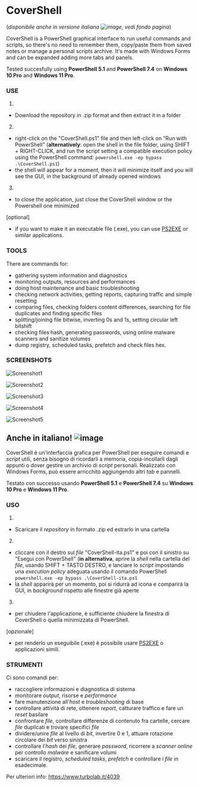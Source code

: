 # CoverShell
(*disponibile anche in versione italiana ![image](https://github.com/Zigul1/CoverShell/assets/157254375/019162ce-a988-4be8-9fbd-3c6dc37f9640), vedi fondo pagina*)

CoverShell is a PowerShell graphical interface to run useful commands and scripts, so there's no need to remember them, copy/paste them from saved notes or manage a personal scripts archive. It's made with Windows Forms and can be expanded adding more tabs and panels.

Tested succesfully using **PowerShell 5.1** and **PowerShell 7.4** on **Windows 10 Pro** and **Windows 11 Pro**.


### USE

1.
- Download the repository in .zip format and then extract it in a folder
2.
- right-click on the "CoverShell.ps1" file and then left-click on "Run with PowerShell" (**alternatively**: open the shell in the file folder, using SHIFT + RIGHT-CLICK, and run the script setting a compatible execution policy using the PowerShell command: `powershell.exe -ep bypass .\CoverShell.ps1`)
- the shell will appear for a moment, then it will minimize itself and you will see the GUI, in the background of already opened windows
3.
- to close the application, just close the CoverShell window or the Powershell one minimized

[optional]
- if you want to make it an executable file (.exe), you can use [PS2EXE](https://github.com/MScholtes/PS2EXE) or similar applications.



### TOOLS

There are commands for:
- gathering system information and diagnostics
- monitoring outputs, resources and performances
- doing host maintenance and basic troubleshooting
- checking network activities, getting reports, capturing traffic and simple resetting
- comparing files, checking folders content differences, searching for file duplicates and finding specific files
- splitting/joining file bitwise, inverting 0s and 1s, setting circular left bitshift
- checking files hash, generating passwords, using online malware scanners and sanitize volumes
- dump registry, scheduled tasks, prefetch and check files hex.



### SCREENSHOTS

![Screenshot1](https://github.com/Zigul1/CoverShell/assets/157254375/f23b3048-2bb4-4b2e-a392-a4d2d99a2ec4)

![Screenshot2](https://github.com/Zigul1/CoverShell/assets/157254375/f7e47b3f-b767-4c18-9107-9f514993f0a0)

![Screenshot3](https://github.com/Zigul1/CoverShell/assets/157254375/6e945749-c448-40d9-a87a-aeb245d8bc85)

![Screenshot4](https://github.com/Zigul1/CoverShell/assets/157254375/c37d6a48-cfd1-4876-9b0a-62846463e5c8)

![Screenshot5](https://github.com/Zigul1/CoverShell/assets/157254375/a9bde9c7-f8bd-4ff3-8ce5-e89a198d4ea7)


## Anche in italiano! ![image](https://github.com/Zigul1/CoverShell/assets/157254375/66240214-9ee5-4829-8bee-1fd0fe72cc70)


CoverShell è un'interfaccia grafica per PowerShell per eseguire comandi e *script* utili, senza bisogno di ricordarli a memoria, copia-incollarli dagli appunti o dover gestire un archivio di *script* personali. Realizzato con Windows Forms, può essere arricchito aggiungendo altri *tab* e pannelli.

Testato con successo usando **PowerShell 5.1** e **PowerShell 7.4** su **Windows 10 Pro** e **Windows 11 Pro**.


### USO

1.
- Scaricare il *repository* in formato .zip ed estrarlo in una cartella
2.
- cliccare con il destro sul *file* "CoverShell-ita.ps1" e poi con il sinistro su "Esegui con PowerShell" (**in alternativa**, aprire la *shell* nella cartella del *file*, usando SHIFT + TASTO DESTRO, e lanciare lo *script* impostando una *execution policy* adeguata usando il comando PowerShell `powershell.exe -ep bypass .\CoverShell-ita.ps1`
- la *shell* apparirà per un momento, poi si ridurrà ad icona e comparirà la GUI, in *background* rispetto alle finestre già aperte
3.
- per chiudere l'applicazione, è sufficiente chiudere la finestra di CoverShell o quella minimizzata di PowerShell.

[opzionale]
- per renderlo un eseguibile (.exe) è possibile usare [PS2EXE](https://github.com/MScholtes/PS2EXE) o applicazioni simili.


### STRUMENTI

Ci sono comandi per:
- raccogliere informazioni e diagnostica di sistema 
- monitorare *output*, risorse e *performance*
- fare manutenzione all'*host* e *troubleshooting* di base
- controllare attività di rete, ottenere *report*, catturare traffico e fare un *reset* basilare
- confrontare *file*, controllare differenze di contenuto fra cartelle, cercare *file* duplicati e trovare specifici *file*
- dividere/unire *file* al livello di *bit*, invertire 0 e 1, attuare rotazione circolare dei *bit* verso sinistra
- controllare l'*hash* dei *file*, generare *password*, ricorrere a *scanner online* per controllo *malware* e sanificare volumi
- scaricare il registro, *scheduled tasks*, *prefetch* e controllare i *file* in esadecimale.

Per ulteriori info: https://www.turbolab.it/4039
